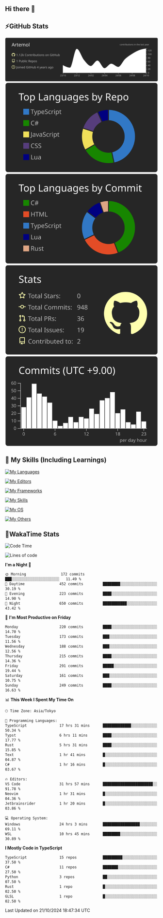 ## Hi there 👋
<!--
**Artemol/Artemol** is a ✨ _special_ ✨ repository because its `README.md` (this file) appears on your GitHub profile.

Here are some ideas to get you started:

- 🔭 I’m currently working on ...
- 🌱 I’m currently learning ...
- 👯 I’m looking to collaborate on ...
- 🤔 I’m looking for help with ...
- 💬 Ask me about ...
- 📫 How to reach me: ...
- 😄 Pronouns: ...
- ⚡ Fun fact: ...
-->

## ⚡GitHub Stats
[![](https://raw.githubusercontent.com/Artemol/Artemol/main/profile-summary-card-output/apprentice/0-profile-details.svg)](https://github.com/vn7n24fzkq/github-profile-summary-cards)
[![](https://raw.githubusercontent.com/Artemol/Artemol/main/profile-summary-card-output/apprentice/1-repos-per-language.svg)](https://github.com/vn7n24fzkq/github-profile-summary-cards) [![](https://raw.githubusercontent.com/Artemol/Artemol/main/profile-summary-card-output/apprentice/2-most-commit-language.svg)](https://github.com/vn7n24fzkq/github-profile-summary-cards)
[![](https://raw.githubusercontent.com/Artemol/Artemol/main/profile-summary-card-output/apprentice/3-stats.svg)](https://github.com/vn7n24fzkq/github-profile-summary-cards) [![](https://raw.githubusercontent.com/Artemol/Artemol/main/profile-summary-card-output/apprentice/4-productive-time.svg)](https://github.com/vn7n24fzkq/github-profile-summary-cards)

## 🌱 My Skills (Including Learnings)

<!--
### Languages
-->
[![My Languages](https://skillicons.dev/icons?i=ts,py,cs,dotnet,rust,go,c,matlab,css)](https://skillicons.dev)

<!--
### Editors
-->
[![My Editors](https://skillicons.dev/icons?i=vscode,neovim,vim,visualstudio,idea)](https://skillicons.dev)

<!--
### Frameworks
-->
[![My Frameworks](https://skillicons.dev/icons?i=react,nestjs,vite,tailwind,tauri,electron,remix,nextjs,fastapi)](https://skillicons.dev)

<!--
### Tools
-->
[![My Skills](https://skillicons.dev/icons?i=git,nodejs,docker,unity,postman,bun,discord,cloudflare,bash,prometheus,grafana,obsidian)](https://skillicons.dev)

<!--
### OS
-->
[![My OS](https://skillicons.dev/icons?i=windows,ubuntu)](https://skillicons.dev)

<!--
### Others
-->
[![My Others](https://skillicons.dev/icons?i=github,raspberrypi,gcp)](https://skillicons.dev)

## 💬WakaTime Stats
<!--START_SECTION:waka-->
![Code Time](http://img.shields.io/badge/Code%20Time-262%20hrs%2057%20mins-blue)

![Lines of code](https://img.shields.io/badge/From%20Hello%20World%20I%27ve%20Written-9.8%20million%20lines%20of%20code-blue)

**I'm a Night 🦉** 

```text
🌞 Morning                172 commits         ███░░░░░░░░░░░░░░░░░░░░░░   11.49 % 
🌆 Daytime                452 commits         ████████░░░░░░░░░░░░░░░░░   30.19 % 
🌃 Evening                223 commits         ████░░░░░░░░░░░░░░░░░░░░░   14.90 % 
🌙 Night                  650 commits         ███████████░░░░░░░░░░░░░░   43.42 % 
```
📅 **I'm Most Productive on Friday** 

```text
Monday                   220 commits         ████░░░░░░░░░░░░░░░░░░░░░   14.70 % 
Tuesday                  173 commits         ███░░░░░░░░░░░░░░░░░░░░░░   11.56 % 
Wednesday                188 commits         ███░░░░░░░░░░░░░░░░░░░░░░   12.56 % 
Thursday                 215 commits         ████░░░░░░░░░░░░░░░░░░░░░   14.36 % 
Friday                   291 commits         █████░░░░░░░░░░░░░░░░░░░░   19.44 % 
Saturday                 161 commits         ███░░░░░░░░░░░░░░░░░░░░░░   10.75 % 
Sunday                   249 commits         ████░░░░░░░░░░░░░░░░░░░░░   16.63 % 
```


📊 **This Week I Spent My Time On** 

```text
🕑︎ Time Zone: Asia/Tokyo

💬 Programming Languages: 
TypeScript               17 hrs 31 mins      █████████████░░░░░░░░░░░░   50.34 % 
Typst                    6 hrs 11 mins       ████░░░░░░░░░░░░░░░░░░░░░   17.77 % 
Rust                     5 hrs 31 mins       ████░░░░░░░░░░░░░░░░░░░░░   15.85 % 
Text                     1 hr 41 mins        █░░░░░░░░░░░░░░░░░░░░░░░░   04.87 % 
C#                       1 hr 16 mins        █░░░░░░░░░░░░░░░░░░░░░░░░   03.67 % 

🔥 Editors: 
VS Code                  31 hrs 57 mins      ███████████████████████░░   91.78 % 
Neovim                   1 hr 31 mins        █░░░░░░░░░░░░░░░░░░░░░░░░   04.36 % 
Jetbrainsrider           1 hr 20 mins        █░░░░░░░░░░░░░░░░░░░░░░░░   03.86 % 

💻 Operating System: 
Windows                  24 hrs 3 mins       █████████████████░░░░░░░░   69.11 % 
WSL                      10 hrs 45 mins      ████████░░░░░░░░░░░░░░░░░   30.89 % 
```

**I Mostly Code in TypeScript** 

```text
TypeScript               15 repos            █████████░░░░░░░░░░░░░░░░   37.50 % 
C#                       11 repos            ███████░░░░░░░░░░░░░░░░░░   27.50 % 
Python                   3 repos             ██░░░░░░░░░░░░░░░░░░░░░░░   07.50 % 
Rust                     1 repo              █░░░░░░░░░░░░░░░░░░░░░░░░   02.50 % 
GLSL                     1 repo              █░░░░░░░░░░░░░░░░░░░░░░░░   02.50 % 
```




 Last Updated on 21/10/2024 18:47:34 UTC
<!--END_SECTION:waka-->
